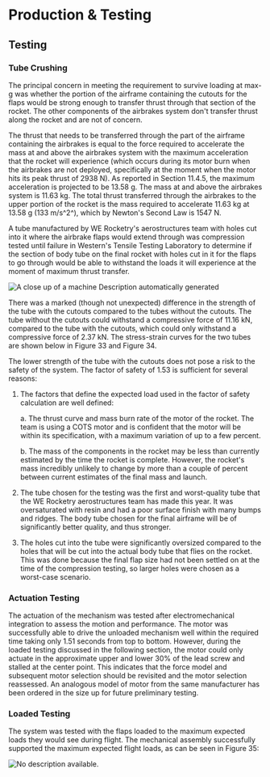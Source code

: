 # Production & Testing


## Testing

### Tube Crushing

The principal concern in meeting the requirement to survive loading at
max-g was whether the portion of the airframe containing the cutouts for
the flaps would be strong enough to transfer thrust through that section
of the rocket. The other components of the airbrakes system don't
transfer thrust along the rocket and are not of concern.

The thrust that needs to be transferred through the part of the airframe
containing the airbrakes is equal to the force required to accelerate
the mass at and above the airbrakes system with the maximum acceleration
that the rocket will experience (which occurs during its motor burn when
the airbrakes are not deployed, specifically at the moment when the
motor hits its peak thrust of 2938 N). As reported in Section 11.4.5,
the maximum acceleration is projected to be 13.58 g. The mass at and
above the airbrakes system is 11.63 kg. The total thrust transferred
through the airbrakes to the upper portion of the rocket is the mass
required to accelerate 11.63 kg at 13.58 g (133 m/s^2^), which by
Newton's Second Law is 1547 N.

A tube manufactured by WE Rocketry's aerostructures team with holes cut
into it where the airbrake flaps would extend through was compression
tested until failure in Western's Tensile Testing Laboratory to
determine if the section of body tube on the final rocket with holes cut
in it for the flaps to go through would be able to withstand the loads
it will experience at the moment of maximum thrust transfer.

![A close up of a machine Description automatically
generated](./media/image37.png)

There was a marked (though not unexpected) difference in the strength of
the tube with the cutouts compared to the tubes without the cutouts. The
tube without the cutouts could withstand a compressive force of 11.16
kN, compared to the tube with the cutouts, which could only withstand a
compressive force of 2.37 kN. The stress-strain curves for the two tubes
are shown below in Figure 33 and Figure 34.

The lower strength of the tube with the cutouts does not pose a risk to
the safety of the system. The factor of safety of 1.53 is sufficient for
several reasons:

1.  The factors that define the expected load used in the factor of
    safety calculation are well defined:

    a.  The thrust curve and mass burn rate of the motor of the rocket.
        The team is using a COTS motor and is confident that the motor
        will be within its specification, with a maximum variation of up
        to a few percent.

    b.  The mass of the components in the rocket may be less than
        currently estimated by the time the rocket is complete. However,
        the rocket's mass incredibly unlikely to change by more than a
        couple of percent between current estimates of the final mass
        and launch.

2.  The tube chosen for the testing was the first and worst-quality tube
    that the WE Rocketry aerostructures team has made this year. It was
    oversaturated with resin and had a poor surface finish with many
    bumps and ridges. The body tube chosen for the final airframe will
    be of significantly better quality, and thus stronger.

3.  The holes cut into the tube were significantly oversized compared to
    the holes that will be cut into the actual body tube that flies on
    the rocket. This was done because the final flap size had not been
    settled on at the time of the compression testing, so larger holes
    were chosen as a worst-case scenario.

### Actuation Testing

The actuation of the mechanism was tested after electromechanical
integration to assess the motion and performance. The motor was
successfully able to drive the unloaded mechanism well within the
required time taking only 1.51 seconds from top to bottom. However,
during the loaded testing discussed in the following section, the motor
could only actuate in the approximate upper and lower 30% of the lead
screw and stalled at the center point. This indicates that the force
model and subsequent motor selection should be revisited and the motor
selection reassessed. An analogous model of motor from the same
manufacturer has been ordered in the size up for future preliminary
testing.

### Loaded Testing

The system was tested with the flaps loaded to the maximum expected
loads they would see during flight. The mechanical assembly successfully
supported the maximum expected flight loads, as can be seen in Figure
35:

![No description
available.](./media/image38.jpeg)